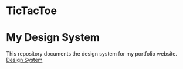 # TicTacToe

# My Design System
This repository documents the design system for my portfolio website.
[Design System](docs/design_system.md)